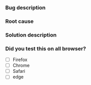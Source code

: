 ### Bug description


### Root cause


### Solution description


### Did you test this on all browser?
- [ ] Firefox
- [ ] Chrome
- [ ] Safari
- [ ] edge
